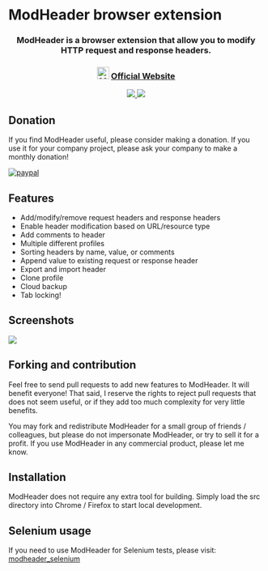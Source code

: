 # ModHeader browser extension

<h3 align="center">
  ModHeader is a browser extension that allow you to modify HTTP request and response headers.
</h3>
<h3 align="center">
  <img src="https://static.bewisse.com/modheader/logo_2x.png" width="24px" alt="ModHeader" />
  <a href="https://bewisse.com/modheader/">
    Official Website
  </a>
</h3>
<p align="center">
  <a href="https://chrome.google.com/webstore/detail/modheader/idgpnmonknjnojddfkpgkljpfnnfcklj">
    <img src="https://static.bewisse.com/chrome_1x.png" srcset="https://static.bewisse.com/chrome_2x.png 2x">
  </a>
  <a href="https://addons.mozilla.org/firefox/addon/modheader-firefox/">
    <img src="https://static.bewisse.com/firefox_1x.png" srcset="https://static.bewisse.com/firefox_2x.png 2x">
  </a>
</p>

## Donation

If you find ModHeader useful, please consider making a donation. If you use it for your company project, please ask your company to make a monthly donation!

[![paypal](https://www.paypalobjects.com/en_US/i/btn/btn_donate_SM.gif)](https://www.paypal.com/pools/c/84aPpFIA0Z)

## Features

* Add/modify/remove request headers and response headers
* Enable header modification based on URL/resource type
* Add comments to header
* Multiple different profiles
* Sorting headers by name, value, or comments
* Append value to existing request or response header
* Export and import header
* Clone profile
* Cloud backup
* Tab locking!

## Screenshots

<img src="https://static.bewisse.com/modheader/ss1.png">

## Forking and contribution

Feel free to send pull requests to add new features to ModHeader. It will benefit everyone! That said, I reserve the rights to reject pull requests that does not seem useful, or if they add too much complexity for very little benefits.

You may fork and redistribute ModHeader for a small group of friends / colleagues, but please do not impersonate ModHeader, or try to sell it for a profit. If  you use ModHeader in any commercial product, please let me know.

## Installation

ModHeader does not require any extra tool for building. Simply load the src directory into Chrome / Firefox to start local development.

## Selenium usage

If you need to use ModHeader for Selenium tests, please visit: [modheader_selenium](https://github.com/bewisse/modheader_selenium)
